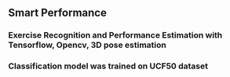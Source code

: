 ## Smart Performance
### Exercise Recognition and Performance Estimation with Tensorflow, Opencv, 3D pose estimation
### Classification model was trained on UCF50 dataset